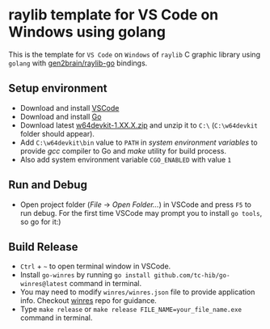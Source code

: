 # raylib template for VS Code on Windows using golang
This is the template for `VS Code` on `Windows` of `raylib` C graphic library using `golang` with [gen2brain/raylib-go](https://github.com/gen2brain/raylib-go/) bindings.  

## Setup environment
* Download and install [VSCode](https://code.visualstudio.com/download)
* Download and install [Go](https://go.dev/doc/install)
* Download latest [w64devkit-1.XX.X.zip](https://github.com/skeeto/w64devkit/releases/latest) and unzip it to `C:\` (`C:\w64devkit` folder should appear).  
* Add `C:\w64devkit\bin` value to `PATH` in *system environment variables* to provide *gcc* compiler to Go and *make* utility for build process.  
* Also add system environment variable `CGO_ENABLED` with value `1`

## Run and Debug
* Open project folder (*File* -> *Open Folder...*) in VSCode and press `F5` to run debug. For the first time VSCode may prompt you to install `go tools`, so go for it:)

## Build Release
* `Ctrl` + `~` to open terminal window in VSCode.
* Install `go-winres` by running `go install github.com/tc-hib/go-winres@latest` command in terminal.  
* You may need to modify `winres/winres.json` file to provide application info. Checkout [winres](https://github.com/tc-hib/go-winres) repo for guidance.
* Type `make release` or `make release FILE_NAME=your_file_name.exe` command in terminal.

